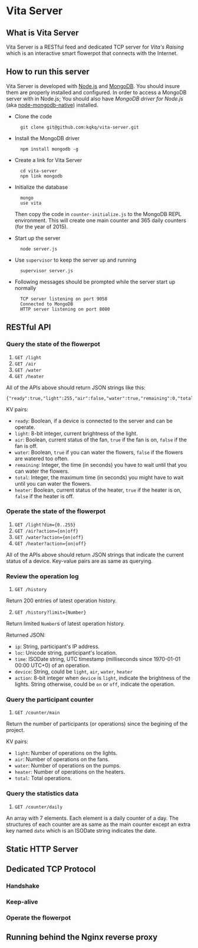 # Vita Server 

## What is Vita Server
Vita Server is a RESTful feed and dedicated TCP server for *Vita's Raising* which is an interactive smart flowerpot that connects with the Internet. 

## How to run this server

Vita Server is developed with [Node.js](https://nodejs.org) and [MongoDB](http://www.mongodb.org). You should insure them are properly installed and configured. In order to access a MongoDB server with in Node.js; You should also have *MongoDB driver for Node.js* (aka [node-mongodb-native](http://mongodb.github.io/node-mongodb-native/)) installed. 

* Clone the code

		git clone git@github.com:kqkq/vita-server.git
		
* Install the MongoDB driver

		npm install mongodb -g
		 		
* Create a link for Vita Server

		cd vita-server
		npm link mongodb
		
* Initialize the database

		mongo
		use vita
	
	Then copy the code in `counter-initialize.js` to the MongoDB REPL environment. This will create one main counter and 365 daily counters (for the year of 2015). 
		
* Start up the server

		node server.js
		
* Use `supervisor` to keep the server up and running

		supervisor server.js
		
* Following messages should be prompted while the server start up normally

		TCP server listening on port 9058
		Connected to MongoDB
		HTTP server listening on port 8080
		
## RESTful API

### Query the state of the flowerpot

1. `GET /light`
2. `GET /air`
3. `GET /water`
4. `GET /heater`

All of the APIs above should return JSON strings like this:

    {"ready":true,"light":255,"air":false,"water":true,"remaining":0,"total":600,"heater":true}

KV pairs:

* `ready`: Boolean, if a device is connected to the server and can be operate.
* `light`: 8-bit integer, current brightness of the light.
* `air`: Boolean, current status of the fan, `true` if the fan is on, `false` if the fan is off.
* `water`: Boolean, `true` if you can water the flowers, `false` if the flowers are watered too often.
* `remaining`: Integer, the time (in seconds)  you have to wait until that you can water the flowers.
* `total`: Integer, the maximum time (in seconds) you might have to wait until you can water the flowers.
* `heater`: Boolean, current status of the heater, `true` if the heater is on, `false` if the heater is off.

### Operate the state of the flowerpot

1. `GET /light?dim={0..255}`
2. `GET /air?action={on|off}`
3. `GET /water?action={on|off}`
4. `GET /heater?action={on|off}`

All of the APIs above should return JSON strings that indicate the current status of a device. Key-value pairs are as same as querying.

### Review the operation log

1. `GET /history`

Return 200 entries of latest operation history.

2. `GET /history?limit={Number}`

Return limited `Number`s of latest operation history.

Returned JSON:

* `ip`: String, participant's IP address.
* `loc`: Unicode string, participant's location. 
* `time`: ISODate string, UTC timestamp (milliseconds since 1970-01-01 00:00 UTC+0) of an operation.
* `device`: String, could be `light`, `air`, `water`, `heater`
* `action`: 8-bit integer when `device` is `light`, indicate the brightness of the lights. String otherwise, could be `on` or `off`, indicate the operation.

### Query the participant counter

1. `GET /counter/main`

Return the number of participants (or operations) since the begining of the project.

KV pairs:

* `light`: Number of operations on the lights.
* `air`: Number of operations on the fans.
* `water`: Number of operations on the pumps.
* `heater`: Number of operations on the heaters.
* `total`: Total operations.

### Query the statistics data

1. `GET /counter/daily`

An array with 7 elements. Each element is a daily counter of a day. The structures of each counter are as same as the main counter except an extra key named `date` which is an ISODate string indicates the date.

## Static HTTP Server

## Dedicated TCP Protocol

### Handshake

### Keep-alive

### Operate the flowerpot

## Running behind the Nginx reverse proxy
